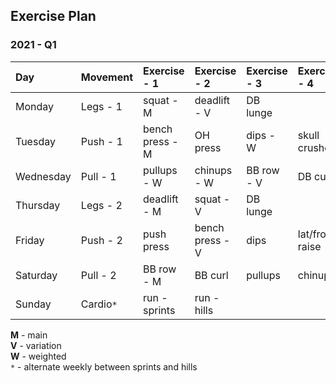 ## Exercise Plan


### 2021 - Q1

| Day       | Movement  | Exercise - 1    | Exercise - 2    | Exercise - 3    | Exercise - 4    |
| :-------- | :-------- | :-------------- | :-------------- | :-------------- | :-------------- |
| Monday    | Legs - 1  | squat - M       | deadlift - V    | DB lunge        |                 |
| Tuesday   | Push - 1  | bench press - M | OH press        | dips - W        | skull crushers  |
| Wednesday | Pull - 1  | pullups - W     | chinups - W     | BB row - V      | DB curl         |
| Thursday  | Legs - 2  | deadlift - M    | squat - V       | DB lunge        |                 |
| Friday    | Push - 2  | push press      | bench press - V | dips            | lat/front raise |
| Saturday  | Pull - 2  | BB row - M      | BB curl         | pullups         | chinups         |
| Sunday    | Cardio`*` | run - sprints   | run - hills     |                 |                 |


**M** - main  
**V** - variation  
**W** - weighted  
`*` - alternate weekly between sprints and hills